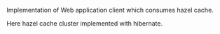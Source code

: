 Implementation of Web application client which consumes hazel cache.

Here hazel cache cluster implemented with hibernate.